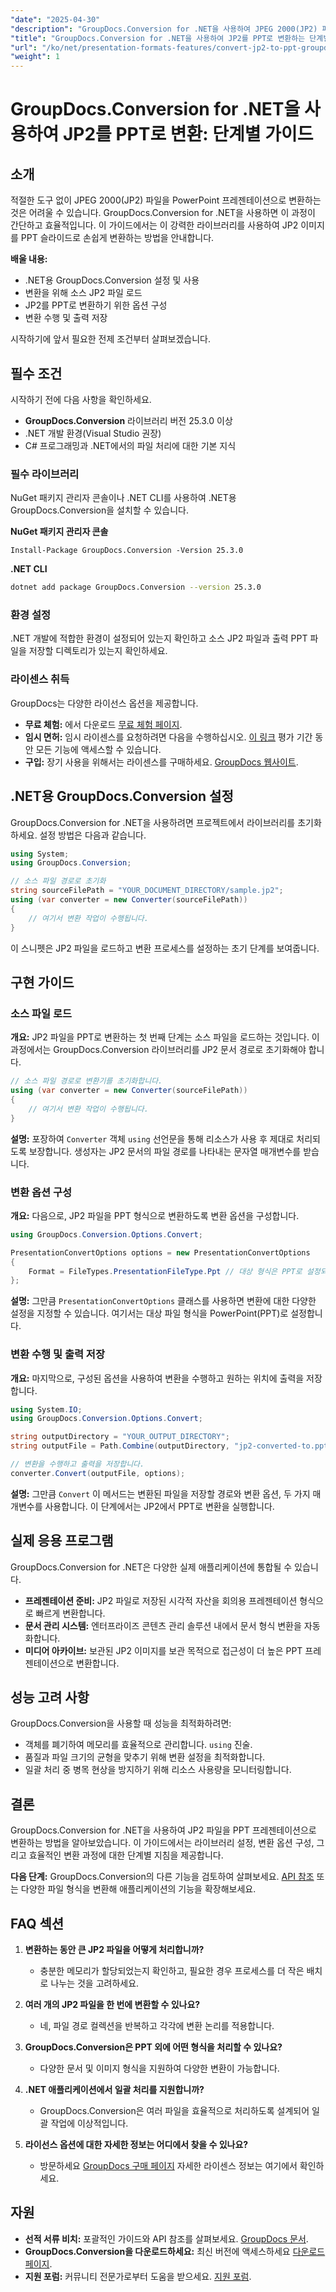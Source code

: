 ```yaml
---
"date": "2025-04-30"
"description": "GroupDocs.Conversion for .NET을 사용하여 JPEG 2000(JP2) 파일을 PowerPoint 프레젠테이션으로 쉽게 변환하는 방법을 알아보세요. 이 단계별 가이드를 따라 해 보세요."
"title": "GroupDocs.Conversion for .NET을 사용하여 JP2를 PPT로 변환하는 단계별 가이드"
"url": "/ko/net/presentation-formats-features/convert-jp2-to-ppt-groupdocs-net/"
"weight": 1
---
```


# GroupDocs.Conversion for .NET을 사용하여 JP2를 PPT로 변환: 단계별 가이드

## 소개

적절한 도구 없이 JPEG 2000(JP2) 파일을 PowerPoint 프레젠테이션으로 변환하는 것은 어려울 수 있습니다. GroupDocs.Conversion for .NET을 사용하면 이 과정이 간단하고 효율적입니다. 이 가이드에서는 이 강력한 라이브러리를 사용하여 JP2 이미지를 PPT 슬라이드로 손쉽게 변환하는 방법을 안내합니다.

**배울 내용:**
- .NET용 GroupDocs.Conversion 설정 및 사용
- 변환을 위해 소스 JP2 파일 로드
- JP2를 PPT로 변환하기 위한 옵션 구성
- 변환 수행 및 출력 저장

시작하기에 앞서 필요한 전제 조건부터 살펴보겠습니다.

## 필수 조건

시작하기 전에 다음 사항을 확인하세요.
- **GroupDocs.Conversion** 라이브러리 버전 25.3.0 이상
- .NET 개발 환경(Visual Studio 권장)
- C# 프로그래밍과 .NET에서의 파일 처리에 대한 기본 지식

### 필수 라이브러리
NuGet 패키지 관리자 콘솔이나 .NET CLI를 사용하여 .NET용 GroupDocs.Conversion을 설치할 수 있습니다.

**NuGet 패키지 관리자 콘솔**
```shell
Install-Package GroupDocs.Conversion -Version 25.3.0
```

**.NET CLI**
```bash
dotnet add package GroupDocs.Conversion --version 25.3.0
```

### 환경 설정
.NET 개발에 적합한 환경이 설정되어 있는지 확인하고 소스 JP2 파일과 출력 PPT 파일을 저장할 디렉토리가 있는지 확인하세요.

### 라이센스 취득
GroupDocs는 다양한 라이선스 옵션을 제공합니다.
- **무료 체험:** 에서 다운로드 [무료 체험 페이지](https://releases.groupdocs.com/conversion/net/).
- **임시 면허:** 임시 라이센스를 요청하려면 다음을 수행하십시오. [이 링크](https://purchase.groupdocs.com/temporary-license/) 평가 기간 동안 모든 기능에 액세스할 수 있습니다.
- **구입:** 장기 사용을 위해서는 라이센스를 구매하세요. [GroupDocs 웹사이트](https://purchase.groupdocs.com/buy).

## .NET용 GroupDocs.Conversion 설정

GroupDocs.Conversion for .NET을 사용하려면 프로젝트에서 라이브러리를 초기화하세요. 설정 방법은 다음과 같습니다.

```csharp
using System;
using GroupDocs.Conversion;

// 소스 파일 경로로 초기화
string sourceFilePath = "YOUR_DOCUMENT_DIRECTORY/sample.jp2";
using (var converter = new Converter(sourceFilePath))
{
    // 여기서 변환 작업이 수행됩니다.
}
```

이 스니펫은 JP2 파일을 로드하고 변환 프로세스를 설정하는 초기 단계를 보여줍니다.

## 구현 가이드

### 소스 파일 로드
**개요:** JP2 파일을 PPT로 변환하는 첫 번째 단계는 소스 파일을 로드하는 것입니다. 이 과정에서는 GroupDocs.Conversion 라이브러리를 JP2 문서 경로로 초기화해야 합니다.

```csharp
// 소스 파일 경로로 변환기를 초기화합니다.
using (var converter = new Converter(sourceFilePath))
{
    // 여기서 변환 작업이 수행됩니다.
}
```

**설명:** 포장하여 `Converter` 객체 `using` 선언문을 통해 리소스가 사용 후 제대로 처리되도록 보장합니다. 생성자는 JP2 문서의 파일 경로를 나타내는 문자열 매개변수를 받습니다.

### 변환 옵션 구성
**개요:** 다음으로, JP2 파일을 PPT 형식으로 변환하도록 변환 옵션을 구성합니다.

```csharp
using GroupDocs.Conversion.Options.Convert;

PresentationConvertOptions options = new PresentationConvertOptions
{
    Format = FileTypes.PresentationFileType.Ppt // 대상 형식은 PPT로 설정되었습니다.
};
```

**설명:** 그만큼 `PresentationConvertOptions` 클래스를 사용하면 변환에 대한 다양한 설정을 지정할 수 있습니다. 여기서는 대상 파일 형식을 PowerPoint(PPT)로 설정합니다.

### 변환 수행 및 출력 저장
**개요:** 마지막으로, 구성된 옵션을 사용하여 변환을 수행하고 원하는 위치에 출력을 저장합니다.

```csharp
using System.IO;
using GroupDocs.Conversion.Options.Convert;

string outputDirectory = "YOUR_OUTPUT_DIRECTORY";
string outputFile = Path.Combine(outputDirectory, "jp2-converted-to.ppt");

// 변환을 수행하고 출력을 저장합니다.
converter.Convert(outputFile, options);
```

**설명:** 그만큼 `Convert` 이 메서드는 변환된 파일을 저장할 경로와 변환 옵션, 두 가지 매개변수를 사용합니다. 이 단계에서는 JP2에서 PPT로 변환을 실행합니다.

## 실제 응용 프로그램

GroupDocs.Conversion for .NET은 다양한 실제 애플리케이션에 통합될 수 있습니다.
- **프레젠테이션 준비:** JP2 파일로 저장된 시각적 자산을 회의용 프레젠테이션 형식으로 빠르게 변환합니다.
- **문서 관리 시스템:** 엔터프라이즈 콘텐츠 관리 솔루션 내에서 문서 형식 변환을 자동화합니다.
- **미디어 아카이브:** 보관된 JP2 이미지를 보관 목적으로 접근성이 더 높은 PPT 프레젠테이션으로 변환합니다.

## 성능 고려 사항

GroupDocs.Conversion을 사용할 때 성능을 최적화하려면:
- 객체를 폐기하여 메모리를 효율적으로 관리합니다. `using` 진술.
- 품질과 파일 크기의 균형을 맞추기 위해 변환 설정을 최적화합니다.
- 일괄 처리 중 병목 현상을 방지하기 위해 리소스 사용량을 모니터링합니다.

## 결론

GroupDocs.Conversion for .NET을 사용하여 JP2 파일을 PPT 프레젠테이션으로 변환하는 방법을 알아보았습니다. 이 가이드에서는 라이브러리 설정, 변환 옵션 구성, 그리고 효율적인 변환 과정에 대한 단계별 지침을 제공합니다.

**다음 단계:** GroupDocs.Conversion의 다른 기능을 검토하여 살펴보세요. [API 참조](https://reference.groupdocs.com/conversion/net/) 또는 다양한 파일 형식을 변환해 애플리케이션의 기능을 확장해보세요.

## FAQ 섹션

1. **변환하는 동안 큰 JP2 파일을 어떻게 처리합니까?**
   - 충분한 메모리가 할당되었는지 확인하고, 필요한 경우 프로세스를 더 작은 배치로 나누는 것을 고려하세요.

2. **여러 개의 JP2 파일을 한 번에 변환할 수 있나요?**
   - 네, 파일 경로 컬렉션을 반복하고 각각에 변환 논리를 적용합니다.

3. **GroupDocs.Conversion은 PPT 외에 어떤 형식을 처리할 수 있나요?**
   - 다양한 문서 및 이미지 형식을 지원하여 다양한 변환이 가능합니다.

4. **.NET 애플리케이션에서 일괄 처리를 지원합니까?**
   - GroupDocs.Conversion은 여러 파일을 효율적으로 처리하도록 설계되어 일괄 작업에 이상적입니다.

5. **라이선스 옵션에 대한 자세한 정보는 어디에서 찾을 수 있나요?**
   - 방문하세요 [GroupDocs 구매 페이지](https://purchase.groupdocs.com/buy) 자세한 라이센스 정보는 여기에서 확인하세요.

## 자원

- **선적 서류 비치:** 포괄적인 가이드와 API 참조를 살펴보세요. [GroupDocs 문서](https://docs.groupdocs.com/conversion/net/).
- **GroupDocs.Conversion을 다운로드하세요:** 최신 버전에 액세스하세요 [다운로드 페이지](https://releases.groupdocs.com/conversion/net/).
- **지원 포럼:** 커뮤니티 전문가로부터 도움을 받으세요. [지원 포럼](https://forum.groupdocs.com/c/conversion/10).